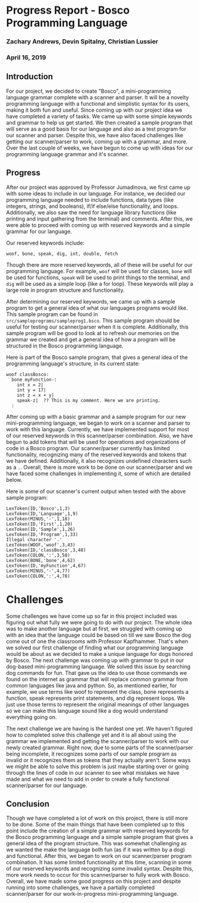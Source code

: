 # Progress Report - Bosco Programming Language

### Zachary Andrews, Devin Spitalny, Christian Lussier
### April 16, 2019

## Introduction

For our project, we decided to create "Bosco", a mini-programming language grammar complete with a scanner and parser. It will be a novelty programming language with a functional and simplistic syntax for its users, making it both fun and useful. Since coming up with our project idea we have completed a variety of tasks. We came up with some simple keywords and grammar to help us get started. We then created a sample program that will serve as a good basis for our language and also as a test program for our scanner and parser. Despite this, we have also faced challenges like getting our scanner/parser to work, coming up with a grammar, and more. Over the last couple of weeks, we have begun to come up with ideas for our programming language grammar and it's scanner.

## Progress

After our project was approved by Professor Jumadinova, we first came up with some ideas to include in our language. For instance, we decided our programming language needed to include functions, data types (like integers, strings, and booleans), if/if else/else functionality, and loops. Additionally, we also saw the need for language library functions (like printing and input gathering from the terminal) and comments. After this, we were able to proceed with coming up with reserved keywords and a simple grammar for our language.

Our reserved keywords include:
```
woof, bone, speak, dig, int, double, fetch
```

Though there are more reserved keywords, all of these will be useful for our programming language. For example, `woof` will be used for classes, `bone` will be used for functions, `speak` will be used to print things to the terminal, and `dig` will be used as a simple loop (like a for loop). These keywords will play a large role in program structure and functionality.

After determining our reserved keywords, we came up with a sample program to get a general idea of what our languages programs would like. This sample program can be found in `src/sampleprograms/sampleprog1.bsco`. This sample program should be useful for testing our scanner/parser when it is complete. Additionally, this sample program will be good to look at to refresh our memories on the grammar we created and get a general idea of how a program will be structured in the Bosco programming language.

Here is part of the Bosco sample program, that gives a general idea of the programming language's structure, in its current state:
```
woof classBosco:
  bone myFunction-:
    int x = 2|
    int y = 17|
    int z = x + y|
    speak-z|  ?? This is my comment. Here we are printing.
  :
```

After coming up with a basic grammar and a sample program for our new mini-programming language, we began to work on a scanner and parser to work with this language. Currently, we have implemented support for most of our reserved keywords in this scanner/parser combination. Also, we have begun to add tokens that will be used for operations and organizations of code in a Bosco program. Our scanner/parser currently has limited functionality, recognizing many of the reserved keywords and tokens that we have defined. Additionally, it also recognizes undefined characters such as a `.`. Overall, there is more work to be done on our scanner/parser and we have faced some challenges in implementing it, some of which are detailed below.

Here is some of our scanner's current output when tested with the above sample program:
```
LexToken(ID,'Bosco',1,3)
LexToken(ID,'Language',1,9)
LexToken(MINUS,'-',1,18)
LexToken(ID,'First',1,20)
LexToken(ID,'Sample',1,26)
LexToken(ID,'Program',1,33)
Illegal character '.'
LexToken(WOOF,'woof',3,43)
LexToken(ID,'classBosco',3,48)
LexToken(COLON,':',3,58)
LexToken(BONE,'bone',4,62)
LexToken(ID,'myFunction',4,67)
LexToken(MINUS,'-',4,77)
LexToken(COLON,':',4,78)
```

# Challenges

Some challenges we have come up so far in this project included was figuring out what fully we were going to do with our project. The whole idea was to make another language but at first, we struggled with coming up with an idea that the language could be based on till we saw Bosco the dog come out of one the classrooms with Professor Kapfhammer. That's when we solved our first challenge of finding what our programming language would be about as we decided to make a unique language for dogs honored by Bosco. The next challenge was coming up with grammar to put in our dog-based mini-programming language. We solved this issue by searching dog commands for fun. That gave us the idea to use those commands we found on the internet as grammar that will replace common grammar from common languages like java and python. So, as mentioned earlier, for example, we use terms like woof to represent the class, bone represents a function, speak represents print statements, and dig represent loops. We just use those terms to represent the original meanings of other languages so we can make this language sound like a dog would understand everything going on.

The next challenge we are having is the hardest one yet. We haven't figured how to completed solve this challenge yet and it is all about using the grammar we implemented and getting the scanner/parser to work with our newly created grammar. Right now, due to some parts of the scanner/parser being incomplete, it recognizes some parts of our sample program as invalid or it recognizes them as tokens that they actually aren't. Some ways we might be able to solve this problem is just maybe starting over or going through the lines of code in our scanner to see what mistakes we have made and what we need to add in order to create a fully functional scanner/parser for our language.

## Conclusion

Though we have completed a lot of work on this project, there is still more to be done. Some of the main things that have been completed up to this point include the creation of a simple grammar with reserved keywords for the Bosco programming language and a simple sample program that gives a general idea of the program structure. This was somewhat challenging as we wanted the make the language both fun (as if it was written by a dog) and functional. After this, we began to work on our scanner/parser program combination. It has some limited functionality at this time, scanning in some of our reserved keywords and recognizing some invalid syntax. Despite this, more work needs to occur for this scanner/parser to fully work with Bosco. Overall, we have made some good progress on this project and despite running into some challenges, we have a partially completed scanner/parser for our work-in-progress mini-programming language.
